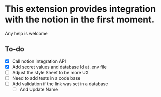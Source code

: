 # This extension provides integration with the notion in the first moment.

Any help is welcome

## To-do

- [x] Call notion integration API
- [x] Add secret values and database Id at .env file
- [ ] Adjust the style Sheet to be more UX
- [ ] Need to add tests in a code base
- [ ] Add validation if the link was set in a database
  - [ ] And Update Name
